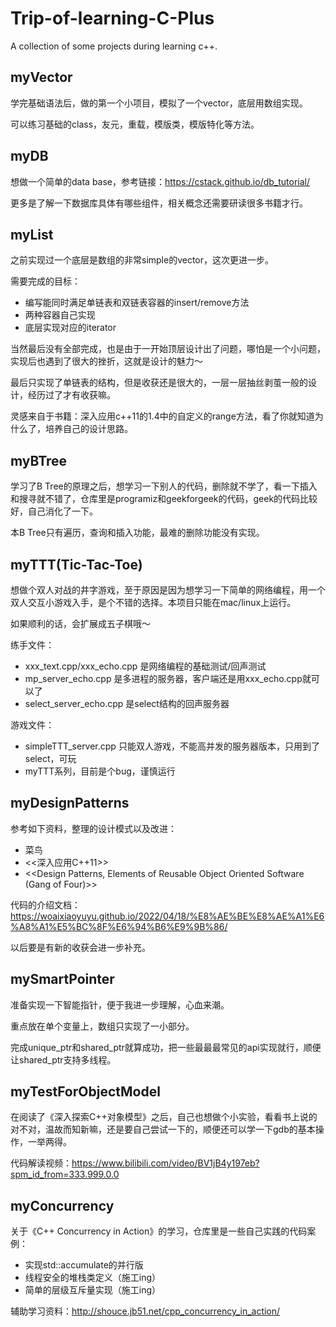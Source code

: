 # Trip-of-learning-C-Plus
A collection of some projects during learning c++.

## myVector

学完基础语法后，做的第一个小项目，模拟了一个vector，底层用数组实现。

可以练习基础的class，友元，重载，模版类，模版特化等方法。

## myDB

想做一个简单的data base，参考链接：https://cstack.github.io/db_tutorial/

更多是了解一下数据库具体有哪些组件，相关概念还需要研读很多书籍才行。

## myList

之前实现过一个底层是数组的非常simple的vector，这次更进一步。

需要完成的目标：

- 编写能同时满足单链表和双链表容器的insert/remove方法
- 两种容器自己实现
- 底层实现对应的iterator

当然最后没有全部完成，也是由于一开始顶层设计出了问题，哪怕是一个小问题，实现后也遇到了很大的挫折，这就是设计的魅力～

最后只实现了单链表的结构，但是收获还是很大的，一层一层抽丝剥茧一般的设计，经历过了才有收获嘛。

灵感来自于书籍：深入应用c++11的1.4中的自定义的range方法，看了你就知道为什么了，培养自己的设计思路。

## myBTree

学习了B Tree的原理之后，想学习一下别人的代码，删除就不学了，看一下插入和搜寻就不错了，仓库里是programiz和geekforgeek的代码，geek的代码比较好，自己消化了一下。

本B Tree只有遍历，查询和插入功能，最难的删除功能没有实现。

## myTTT(Tic-Tac-Toe)

想做个双人对战的井字游戏，至于原因是因为想学习一下简单的网络编程，用一个双人交互小游戏入手，是个不错的选择。本项目只能在mac/linux上运行。

如果顺利的话，会扩展成五子棋哦～

练手文件：

- xxx_text.cpp/xxx_echo.cpp 是网络编程的基础测试/回声测试
- mp_server_echo.cpp 是多进程的服务器，客户端还是用xxx_echo.cpp就可以了
- select_server_echo.cpp 是select结构的回声服务器

游戏文件：

- simpleTTT_server.cpp 只能双人游戏，不能高并发的服务器版本，只用到了select，可玩
- myTTT系列，目前是个bug，谨慎运行

## myDesignPatterns

参考如下资料，整理的设计模式以及改进：

- 菜鸟
- <<深入应用C++11>>
- <<Design Patterns, Elements of Reusable Object Oriented Software (Gang of Four)>>

代码的介绍文档：https://woaixiaoyuyu.github.io/2022/04/18/%E8%AE%BE%E8%AE%A1%E6%A8%A1%E5%BC%8F%E6%94%B6%E9%9B%86/

以后要是有新的收获会进一步补充。

## mySmartPointer

准备实现一下智能指针，便于我进一步理解，心血来潮。

重点放在单个变量上，数组只实现了一小部分。

完成unique_ptr和shared_ptr就算成功，把一些最最最常见的api实现就行，顺便让shared_ptr支持多线程。

## myTestForObjectModel

在阅读了《深入探索C++对象模型》之后，自己也想做个小实验，看看书上说的对不对，温故而知新嘛，还是要自己尝试一下的，顺便还可以学一下gdb的基本操作，一举两得。

代码解读视频：https://www.bilibili.com/video/BV1jB4y197eb?spm_id_from=333.999.0.0

## myConcurrency

关于《C++ Concurrency in Action》的学习，仓库里是一些自己实践的代码案例：

- 实现std::accumulate的并行版
- 线程安全的堆栈类定义（施工ing）
- 简单的层级互斥量实现（施工ing）

辅助学习资料：http://shouce.jb51.net/cpp_concurrency_in_action/
